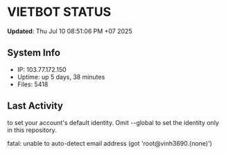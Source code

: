 # VIETBOT STATUS
**Updated**: Thu Jul 10 08:51:06 PM +07 2025

## System Info
- IP: 103.77.172.150
- Uptime: up 5 days, 38 minutes
- Files: 5418

## Last Activity

to set your account's default identity.
Omit --global to set the identity only in this repository.

fatal: unable to auto-detect email address (got 'root@vinh3690.(none)')
